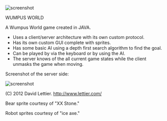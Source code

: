 ![screenshot](https://raw.github.com/lettier/wumpusworld/master/server/wumpus.png)

WUMPUS WORLD

A Wumpus World game created in JAVA. 

* Uses a client/server architecture with its own custom protocol. 
* Has its own custom GUI complete with sprites. 
* Has some basic AI using a depth first search algorithm to find the goal.
* Can be played by via the keyboard or by using the AI.
* The server knows of the all current game states while the client unmasks the game when moving.

Screenshot of the server side:

![screenshot](https://raw.github.com/lettier/wumpusworld/master/screenshot.png)

(C) 2012 David Lettier. http://www.lettier.com/

Bear sprite courtesy of "XX Stone."

Robot sprites courtesy of "ice axe."
